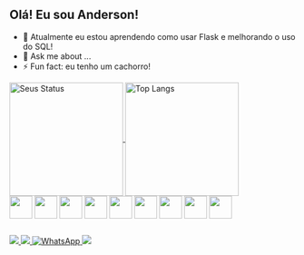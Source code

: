 ## Olá! Eu sou Anderson!

- 🌱 Atualmente eu estou aprendendo como usar Flask e melhorando o uso do SQL!
- 💬 Ask me about ...
- ⚡ Fun fact: eu tenho um cachorro!


<a href="https://github.com/andersonrrss">
  <img align="center" height="200em" src="https://github-readme-stats.vercel.app/api?username=andersonrrss&theme=tokyonight&show_icons=true" alt="Seus Status" />
</a>
<a href="https://github.com/andersonrrss">
  <img align="center" height="200em" src="https://github-readme-stats.vercel.app/api/top-langs/?username=andersonrrss&layout=compact&theme=tokyonight" alt="Top Langs" />
</a>

<div style="display: inline-block">
  <img align="center" height="40px" width="40px" src="https://cdn.jsdelivr.net/gh/devicons/devicon@latest/icons/python/python-original.svg" />
  <img align="center" height="40px" width="40px" src="https://cdn.jsdelivr.net/gh/devicons/devicon@latest/icons/javascript/javascript-original.svg">
  <img align="center" height="40px" width="40px" src="https://cdn.jsdelivr.net/gh/devicons/devicon@latest/icons/html5/html5-original.svg">
  <img align="center" height="40px" width="40px" src="https://cdn.jsdelivr.net/gh/devicons/devicon@latest/icons/css3/css3-original.svg">
  <img align="center" height="40px" width="40px" src="https://cdn.jsdelivr.net/gh/devicons/devicon@latest/icons/c/c-original.svg">
  <img align="center" height="40px" width="40px" src="https://cdn.jsdelivr.net/gh/devicons/devicon@latest/icons/react/react-original.svg">
  <img align="center" height="40px" width="40px" src="https://cdn.jsdelivr.net/gh/devicons/devicon@latest/icons/tailwindcss/tailwindcss-original.svg">
  <img align="center" height="40px" width="40px" src="https://cdn.jsdelivr.net/gh/devicons/devicon@latest/icons/sqlite/sqlite-original.svg">
  <img align="center" height="40px" width="40px" src="https://cdn.jsdelivr.net/gh/devicons/devicon@latest/icons/flask/flask-original.svg">
</div>

  ##

  <div> 
  <a href="https://instagram.com/andersonrrss" target="_blank">
    <img src="https://img.shields.io/badge/-Instagram-%23E4405F?style=for-the-badge&logo=instagram&logoColor=white" target="_blank">
  </a>
  <a href = "mailto:andersonrss122@hotmail.com">
    <img src="https://img.shields.io/badge/Gmail-D14836?style=for-the-badge&logo=gmail&logoColor=white" target="_blank">
  </a>
  <a href="https://wa.me/558486314847" target="_blank">
    <img src="https://img.shields.io/badge/-WhatsApp-%2325D366?style=for-the-badge&logo=whatsapp&logoColor=white" alt="WhatsApp">
  </a>
  <a target="_blank">
    <img src="https://img.shields.io/badge/-LinkedIn-%230077B5?style=for-the-badge&logo=linkedin&logoColor=white" target="_blank">
  </a> 
  
</div>
